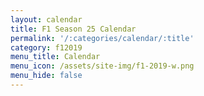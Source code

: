 ```yaml
---
layout: calendar
title: F1 Season 25 Calendar
permalink: '/:categories/calendar/:title'
category: f12019
menu_title: Calendar
menu_icon: /assets/site-img/f1-2019-w.png
menu_hide: false
---
```



